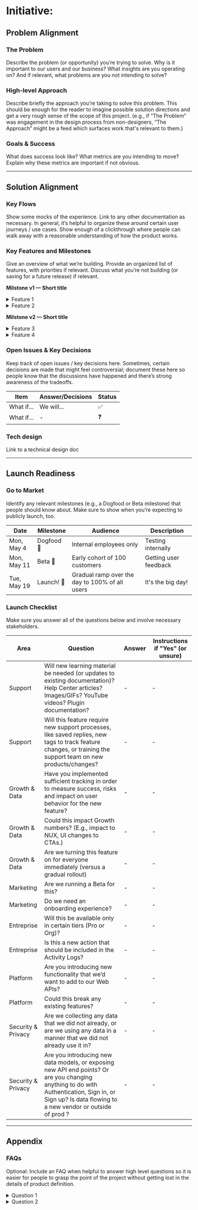 # Initiative:

## Problem Alignment

### The Problem

Describe the problem (or opportunity) you’re trying to solve. Why is it important to our users and our business? What insights are you operating on? And if relevant, what problems are you not intending to solve?

### High-level Approach

Describe briefly the approach you’re taking to solve this problem. This should be enough for the reader to imagine possible solution directions and get a very rough sense of the scope of this project. (e.g., if “The Problem” was engagement in the design process from non-designers, “The Approach” might be a feed which surfaces work that's relevant to them.)

### Goals & Success

What does success look like? What metrics are you intending to move? Explain why these metrics are important if not obvious.

---

## Solution Alignment

### Key Flows

Show some mocks of the experience. Link to any other documentation as necessary. In general, it’s helpful to organize these around certain user journeys / use cases. Show enough of a clickthrough where people can walk away with a reasonable understanding of how the product works.

### Key Features and Milestones

Give an overview of what we’re building. Provide an organized list of features, with priorities if relevant. Discuss what you’re not building (or saving for a future release) if relevant.

**Milstone v1 — Short title**

<details>
  <summary>Feature 1</summary>

As a user I will like to...

</details>
<details>
  <summary>Feature 2</summary>

As a user I will like to...

</details>

**Milstone v2 — Short title**

<details>
  <summary>Feature 3</summary>

As a user I will like to...

</details>
<details>
  <summary>Feature 4</summary>

As a user I will like to...

</details>

### Open Issues & Key Decisions

Keep track of open issues / key decisions here. Sometimes, certain decisions are made that might feel controversial; document these here so people know that the discussions have happened and there’s strong awareness of the tradeoffs.

| Item       | Answer/Decisions  | Status |
| ---------- | ----------------- | ------ |
| What if... | We will...        | ✅     |
| What if... | -                 | ❓     |

### Tech design

Link to a technical design doc

---

## Launch Readiness

### Go to Market

Identify any relevant milestones (e.g., a Dogfood or Beta milestone) that people should know about. Make sure to show when you’re expecting to publicly launch, too.

| Date        | Milestone  | Audience                                       | Description           |
| ----------- | ---------- | ---------------------------------------------- | --------------------- |
| Mon, May 4  | Dogfood 🐶 | Internal employees only                        | Testing internally    |
| Mon, May 11 | Beta 👥    | Early cohort of 100 customers                  | Getting user feedback |
| Tue, May 19 | Launch! 🚀 | Gradual ramp over the day to 100% of all users | It's the big day!     |

### Launch Checklist

Make sure you answer all of the questions below and involve necessary stakeholders.

| Area               | Question                                                                                                                                                                                               | Answer | Instructions if "Yes” (or unsure) |
| ------------------ | ------------------------------------------------------------------------------------------------------------------------------------------------------------------------------------------------------ | ------ | --------------------------------- |
| Support            | Will new learning material be needed (or updates to existing documentation)? Help Center articles? Images/GIFs? YouTube videos? Plugin documentation?                                                  | -      | -                                 |
| Support            | Will this feature require new support processes, like saved replies, new tags to track feature changes, or training the support team on new products/changes?                                          | -      | -                                 |
| Growth & Data      | Have you implemented sufficient tracking in order to measure success, risks and impact on user behavior for the new feature?                                                                           | -      | -                                 |
| Growth & Data      | Could this impact Growth numbers? (E.g., impact to NUX, UI changes to CTAs.)                                                                                                                           | -      | -                                 |
| Growth & Data      | Are we turning this feature on for everyone immediately (versus a gradual rollout)                                                                                                                     | -      | -                                 |
| Marketing          | Are we running a Beta for this?                                                                                                                                                                        | -      | -                                 |
| Marketing          | Do we need an onboarding experience?                                                                                                                                                                   | -      | -                                 |
| Entreprise         | Will this be available only in certain tiers (Pro or Org)?                                                                                                                                             | -      | -                                 |
| Entreprise         | Is this a new action that should be included in the Activity Logs?                                                                                                                                     | -      | -                                 |
| Platform           | Are you introducing new functionality that we’d want to add to our Web APIs?                                                                                                                           | -      | -                                 |
| Platform           | Could this break any existing features?                                                                                                                                                                | -      | -                                 |
| Security & Privacy | Are we collecting any data that we did not already, or are we using any data in a manner that we did not already use it in?                                                                            | -      | -                                 |
| Security & Privacy | Are you introducing new data models, or exposing new API end points? Or are you changing anything to do with Authentication, Sign in, or Sign up? Is data flowing to a new vendor or outside of prod ? | -      | -                                 |

---

## Appendix


### FAQs

Optional: Include an FAQ when helpful to answer high level questions so it is easier for people to grasp the point of the project without getting lost in the details of product definition.

<details>
  <summary>Question 1</summary>

Answer 1

</details>

<details>
  <summary>Question 2</summary>

Answer 2

</details>
